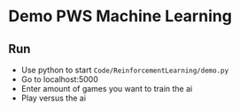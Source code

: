 # Demo PWS Machine Learning

## Run
- Use python to start `Code/ReinforcementLearning/demo.py`
- Go to localhost:5000
- Enter amount of games you want to train the ai
- Play versus the ai
